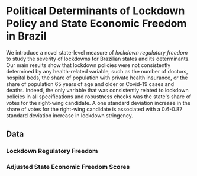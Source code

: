 # Political Determinants of Lockdown Policy and State Economic Freedom in Brazil

We introduce a novel state-level measure of _lockdown regulatory freedom_ to study the severity of lockdowns for  Brazilian states and its determinants. Our main results show that lockdown policies were not consistently determined by any health-related variable, such as the number of doctors, hospital beds, the share of population with private health insurance, or the share of population 65 years of age and older or Covid-19 cases and deaths. Indeed, the only variable that was consistently related to lockdown policies in all specifications and robustness checks was the state's share of votes for the right-wing candidate. A one standard deviation increase in the share of votes for the right-wing candidate is associated with a 0.6-0.87 standard deviation increase in lockdown stringency.


## Data

### Lockdown Regulatory Freedom 

### Adjusted State Economic Freedom Scores
